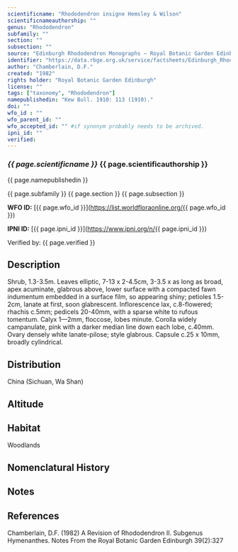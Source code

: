 ```yaml
---
scientificname: "Rhododendron insigne Hemsley & Wilson"
scientificnameauthorship: ""
genus: "Rhododendron"
subfamily: ""
section: ""
subsection: ""
source: "Edinburgh Rhododendron Monographs – Royal Botanic Garden Edinburgh"
identifier: "https://data.rbge.org.uk/service/factsheets/Edinburgh_Rhododendron_Monographs.xhtml"
author: "Chamberlain, D.F."
created: "1982"
rights holder: "Royal Botanic Garden Edinburgh"
license: ""
tags: ["taxonomy", "Rhododendron"]
namepublishedin: "Kew Bull. 1910: 113 (1910)."
doi: ""
wfo_id : ""
wfo_parent_id: ""
wfo_accepted_id: "" #if synonym probably needs to be archived.                      
ipni_id: ""
verified:
---
```

### _{{ page.scientificname }}_ {{ page.scientificauthorship }}
 {{ page.namepublishedin }}

{{ page.subfamily }} {{ page.section }} {{ page.subsection }}

**WFO ID:** [{{ page.wfo_id }}](https://list.worldfloraonline.org/{{ page.wfo_id }})

**IPNI ID:** [{{ page.ipni_id }}](https://www.ipni.org/n/{{ page.ipni_id }})

Verified by: {{ page.verified }}



## Description
Shrub, 1.3-3.5m. Leaves elliptic, 7-13 x 2-4.5cm, 3-3.5 x as long as broad, apex acuminate, glabrous above, lower surface with a compacted fawn indumentum embedded in a surface film, so appearing shiny; petioles 1.5-2cm, lanate at first, soon glabrescent. Inflorescence lax, c.8-flowered; rhachis c.5mm; pedicels 20-40mm, with a sparse white to rufous tomentum. Calyx 1—2mm, floccose, lobes minute. Corolla widely campanulate, pink with a darker median line down each lobe, c.40mm. Ovary densely white lanate-pilose; style glabrous. Capsule c.25 x 10mm, broadly cylindrical.

## Distribution
China (Sichuan, Wa Shan)

## Altitude


## Habitat
Woodlands

## Nomenclatural History

                       
## Notes


## References

Chamberlain, D.F. (1982) A Revision of Rhododendron II. Subgenus Hymenanthes. Notes From the Royal Botanic Garden Edinburgh 39(2):327
